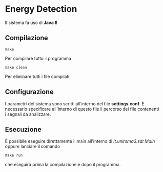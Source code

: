 Energy Detection
================

Il sistema fa uso di **Java 8**

Compilazione
------------

	make

Per compilare tutto il programma

	make clean
	
Per eliminare tutti i file compilati

Configurazione
--------------

I parametri del sistema sono scritti all'interno del file **settings.conf**. È necessario specificare all'interno di questo file il percorso dei file contenenti i segnali da analizzare.

Esecuzione
----------

È possibile eseguire direttamente il main all'interno di *it.uniroma3.sdr.Main* oppure lanciare il comando

	make run
	
che eseguirà prima la compilazione e dopo il programma.